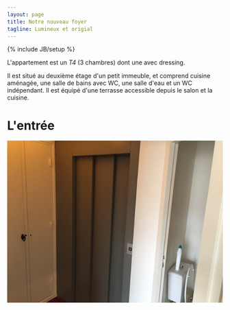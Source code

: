 ```yaml
---
layout: page
title: Notre nouveau foyer
tagline: Lumineux et origial
---
```

{% include JB/setup %}

L'appartement est un *T4* (3 chambres) dont une avec dressing.

Il est situé au deuxième étage d'un petit immeuble, et comprend cuisine aménagée,
une salle de bains avec WC, une salle d'eau et un WC indépendant.
Il est équipé d'une terrasse accessible depuis le salon et la cuisine.

# L'entrée

![Entree](IMG_1113.JPG)
